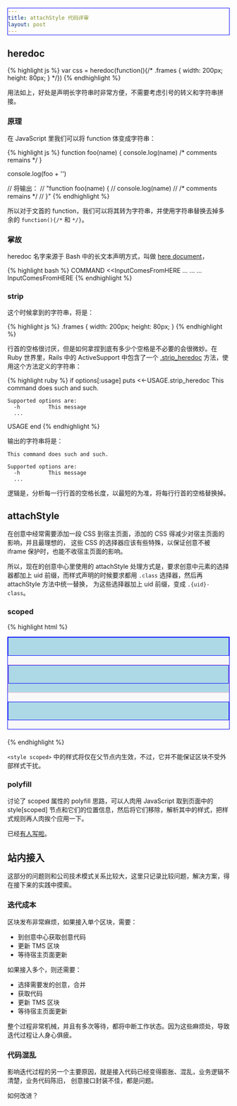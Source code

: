 ```yaml
---
title: attachStyle 代码评审
layout: post
---
```


## heredoc

{% highlight js %}
var css = heredoc(function(){/*
    .frames {
        width: 200px;
        height: 80px;
    }
*/})
{% endhighlight %}

用法如上，好处是声明长字符串时非常方便，不需要考虑引号的转义和字符串拼接。

### 原理

在 JavaScript 里我们可以将 function 体变成字符串：

{% highlight js %}
function foo(name) {
    console.log(name)
    /* comments remains */
}

console.log(foo + '')

// 将输出：
// "function foo(name) {
//     console.log(name)
//     /* comments remains */
// }"
{% endhighlight %}

所以对于文首的 function，我们可以将其转为字符串，并使用字符串替换去掉多余的
`function(){/*` 和 `*/}`。

### 掌故

heredoc 名字来源于 Bash 中的长文本声明方式，叫做
[here document](http://en.wikipedia.org/wiki/Here_document)，

{% highlight bash %}
COMMAND <<InputComesFromHERE
...
...
...
InputComesFromHERE
{% endhighlight %}

### strip

这个时候拿到的字符串，将是：

{% highlight js %}
    .frames {
        width: 200px;
        height: 80px;
    }
{% endhighlight %}

行首的空格很讨厌，但是如何拿捏到底有多少个空格是不必要的会很微妙。在 Ruby 世界里，Rails
中的 ActiveSupport 中包含了一个
[.strip_heredoc](http://guides.rubyonrails.org/active_support_core_extensions.html#strip-heredoc)
方法，使用这个方法定义的字符串：

{% highlight ruby %}
if options[:usage]
  puts <<-USAGE.strip_heredoc
    This command does such and such.

    Supported options are:
      -h         This message
      ...
  USAGE
end
{% endhighlight %}

输出的字符串将是：

    This command does such and such.

    Supported options are:
      -h         This message
      ...

逻辑是，分析每一行行首的空格长度，以最短的为准，将每行行首的空格替换掉。

## attachStyle

在创意中经常需要添加一段 CSS 到宿主页面，添加的 CSS 得减少对宿主页面的影响，并且最理想的，
这些 CSS 的选择器应该有些特殊，以保证创意不被 iframe 保护时，也能不收宿主页面的影响。

所以，现在的创意中心里使用的 attachStyle 处理方式是，要求创意中元素的选择器都加上 uid
前缀，而样式声明的时候要求都用 `.class` 选择器，然后再 attachStyle 方法中统一替换，
为这些选择器加上 uid 前缀，变成 `.{uid}-class`。

### scoped

{% highlight html %}
<div class="democontain">
    <style scoped>
        div { border: 1px solid green; margin-bottom: 20px; min-height: 40px; }
        .democontain { background: #f8f8f8; }
    </style>
    <div></div>
    <div style="border-color: pink;">
        <style scoped>
            div { background: lightblue; border: 1px solid blue; }
        </style>
        <div></div>
    </div>
    <div></div>
</div>
{% endhighlight %}

`<style scoped>` 中的样式将仅在父节点内生效，不过，它并不能保证区块不受外部样式干扰。

### polyfill

讨论了 scoped 属性的 polyfill 思路，可以人肉用 JavaScript 取到页面中的 style[scoped]
节点和它们的位置信息，然后将它们移除，解析其中的样式，把样式规则再人肉挨个应用一下。

已经[有人写啦](https://github.com/PM5544/scoped-polyfill)。

## 站内接入

这部分的问题则和公司技术模式关系比较大，这里只记录比较问题，解决方案，得在接下来的实践中摸索。

### 迭代成本

区块发布非常麻烦，如果接入单个区块，需要：

- 到创意中心获取创意代码
- 更新 TMS 区块
- 等待宿主页面更新

如果接入多个，则还需要：

- 选择需要发的创意，合并
- 获取代码
- 更新 TMS 区块
- 等待宿主页面更新

整个过程非常机械，并且有多次等待，都将中断工作状态。因为这些麻烦处，导致迭代过程让人身心俱疲。

### 代码混乱

影响迭代过程的另一个主要原因，就是接入代码已经变得膨胀、混乱，业务逻辑不清楚，业务代码陈旧，
创意接口封装不佳，都是问题。

如何改进？